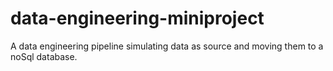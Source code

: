 # data-engineering-miniproject
A data engineering pipeline simulating data as source and moving them to a noSql database.
